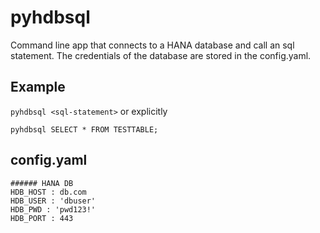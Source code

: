 # pyhdbsql

Command line app that connects to a HANA database and call an sql statement. The credentials of the database are stored in the config.yaml.

## Example
```pyhdbsql <sql-statement>```  or explicitly

```pyhdbsql SELECT * FROM TESTTABLE;```

## config.yaml

```
###### HANA DB
HDB_HOST : db.com
HDB_USER : 'dbuser'
HDB_PWD : 'pwd123!'
HDB_PORT : 443

```


